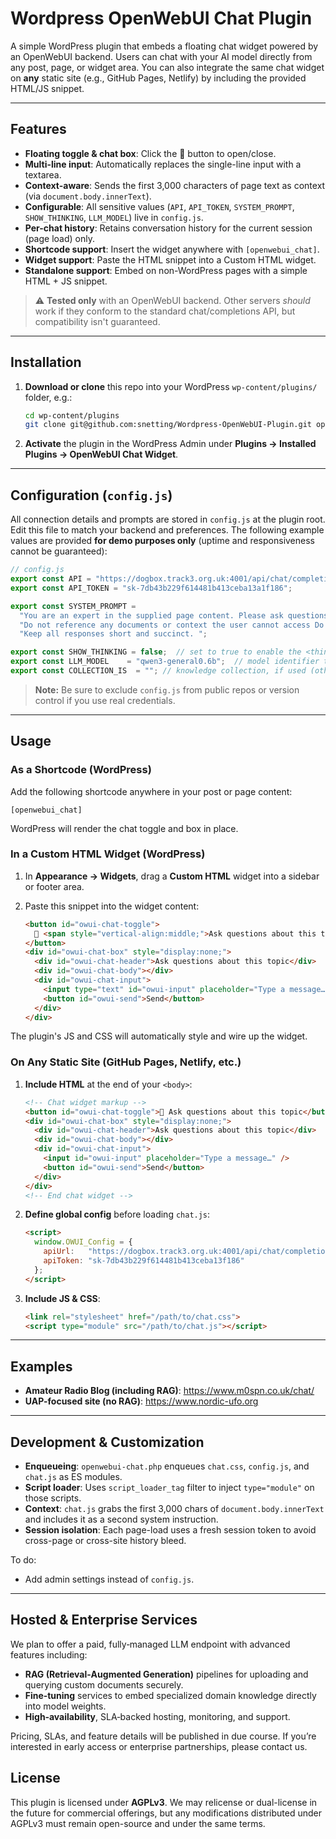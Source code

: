 Wordpress OpenWebUI Chat Plugin
===============================

A simple WordPress plugin that embeds a floating chat widget powered by an OpenWebUI backend. Users can chat with your AI model directly from any post, page, or widget area. You can also integrate the same chat widget on **any** static site (e.g., GitHub Pages, Netlify) by including the provided HTML/JS snippet.

* * * * *

Features
--------

-   **Floating toggle & chat box**: Click the 💬 button to open/close.
-   **Multi-line input**: Automatically replaces the single-line input with a textarea.
-   **Context-aware**: Sends the first 3,000 characters of page text as context (via `document.body.innerText`).
-   **Configurable**: All sensitive values (`API`, `API_TOKEN`, `SYSTEM_PROMPT`, `SHOW_THINKING`, `LLM_MODEL`) live in `config.js`.
-   **Per-chat history**: Retains conversation history for the current session (page load) only.
-   **Shortcode support**: Insert the widget anywhere with `[openwebui_chat]`.
-   **Widget support**: Paste the HTML snippet into a Custom HTML widget.
-   **Standalone support**: Embed on non-WordPress pages with a simple HTML + JS snippet.

> ⚠️ **Tested only** with an OpenWebUI backend. Other servers *should* work if they conform to the standard chat/completions API, but compatibility isn't guaranteed.

* * * * *

Installation
------------

1.  **Download or clone** this repo into your WordPress `wp-content/plugins/` folder, e.g.:

    ```bash
    cd wp-content/plugins
    git clone git@github.com:snetting/Wordpress-OpenWebUI-Plugin.git openwebui-chat
    ```

2.  **Activate** the plugin in the WordPress Admin under **Plugins → Installed Plugins → OpenWebUI Chat Widget**.

* * * * *

Configuration (`config.js`)
---------------------------

All connection details and prompts are stored in `config.js` at the plugin root. Edit this file to match your backend and preferences. The following example values are provided **for demo purposes only** (uptime and responsiveness cannot be guaranteed):

```js
// config.js
export const API = "https://dogbox.track3.org.uk:4001/api/chat/completions";
export const API_TOKEN = "sk-7db43b229f614481b413ceba13a1f186";

export const SYSTEM_PROMPT =
  "You are an expert in the supplied page content. Please ask questions to clarify the user's request. " +
  "Do not reference any documents or context the user cannot access Do NOT include any bracketed citations/sources (e.g., [1], [2]) in your responses. " +
  "Keep all responses short and succinct. ";

export const SHOW_THINKING = false;  // set to true to enable the <think> debug UI
export const LLM_MODEL    = "qwen3-general0.6b";  // model identifier to send in payload
export const COLLECTION_IS  = ""; // knowledge collection, if used (otherwise empty)
```

> **Note:** Be sure to exclude `config.js` from public repos or version control if you use real credentials.

* * * * *

Usage
-----

### As a Shortcode (WordPress)

Add the following shortcode anywhere in your post or page content:

```
[openwebui_chat]
```

WordPress will render the chat toggle and box in place.

### In a Custom HTML Widget (WordPress)

1.  In **Appearance → Widgets**, drag a **Custom HTML** widget into a sidebar or footer area.
2.  Paste this snippet into the widget content:

    ```html
    <button id="owui-chat-toggle">
      💬 <span style="vertical-align:middle;">Ask questions about this topic</span>
    </button>
    <div id="owui-chat-box" style="display:none;">
      <div id="owui-chat-header">Ask questions about this topic</div>
      <div id="owui-chat-body"></div>
      <div id="owui-chat-input">
        <input type="text" id="owui-input" placeholder="Type a message…" />
        <button id="owui-send">Send</button>
      </div>
    </div>
    ```

The plugin's JS and CSS will automatically style and wire up the widget.

### On Any Static Site (GitHub Pages, Netlify, etc.)

1.  **Include HTML** at the end of your `<body>`:
    ```html
    <!-- Chat widget markup -->
    <button id="owui-chat-toggle">💬 Ask questions about this topic</button>
    <div id="owui-chat-box" style="display:none;">
      <div id="owui-chat-header">Ask questions about this topic</div>
      <div id="owui-chat-body"></div>
      <div id="owui-chat-input">
        <input id="owui-input" placeholder="Type a message…" />
        <button id="owui-send">Send</button>
      </div>
    </div>
    <!-- End chat widget -->
    ```

2.  **Define global config** before loading `chat.js`:
    ```html
    <script>
      window.OWUI_Config = {
        apiUrl:   "https://dogbox.track3.org.uk:4001/api/chat/completions",
        apiToken: "sk-7db43b229f614481b413ceba13f186"
      };
    </script>
    ```

3.  **Include JS & CSS**:
    ```html
    <link rel="stylesheet" href="/path/to/chat.css">
    <script type="module" src="/path/to/chat.js"></script>
    ```

* * * * *

Examples
--------

-   **Amateur Radio Blog (including RAG)**: https://www.m0spn.co.uk/chat/
-   **UAP-focused site (no RAG)**: https://www.nordic-ufo.org

* * * * *

Development & Customization
---------------------------

-   **Enqueueing**: `openwebui-chat.php` enqueues `chat.css`, `config.js`, and `chat.js` as ES modules.
-   **Script loader**: Uses `script_loader_tag` filter to inject `type="module"` on those scripts.
-   **Context**: `chat.js` grabs the first 3,000 chars of `document.body.innerText` and includes it as a second system instruction.
-   **Session isolation**: Each page-load uses a fresh session token to avoid cross-page or cross-site history bleed.

To do:

-   Add admin settings instead of `config.js`.

* * * * *

Hosted & Enterprise Services
-----------------------------

We plan to offer a paid, fully‑managed LLM endpoint with advanced features including:

- **RAG (Retrieval‑Augmented Generation)** pipelines for uploading and querying custom documents securely.
- **Fine‑tuning** services to embed specialized domain knowledge directly into model weights.
- **High‑availability**, SLA‑backed hosting, monitoring, and support.

Pricing, SLAs, and feature details will be published in due course. If you’re interested in early access or enterprise partnerships, please contact us.

License
-------

This plugin is licensed under **AGPLv3**. We may relicense or dual-license in the future for commercial offerings, but any modifications distributed under AGPLv3 must remain open-source and under the same terms.
